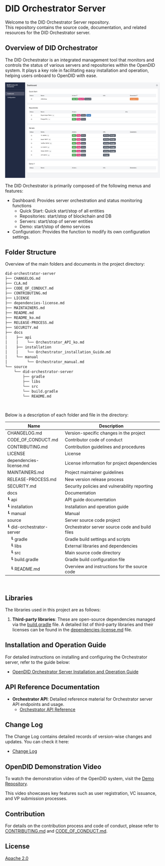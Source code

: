 DID Orchestrator Server
==

Welcome to the DID Orchestrator Server repository. <br>
This repository contains the source code, documentation, and related resources for the DID Orchestrator server.

## Overview of DID Orchestrator
The DID Orchestrator is an integrated management tool that monitors and controls the status of various servers and repositories within the OpenDID system. It plays a key role in facilitating easy installation and operation, helping users onboard to OpenDID with ease.

![Overview](./docs/manual/image/dashboard.png)

The DID Orchestrator is primarily composed of the following menus and features:
- Dashboard: Provides server orchestration and status monitoring functions
  - Quick Start: Quick start/stop of all entities
  - Repositories: start/stop of blockchain and DB
  - Servers: start/stop of server entities
  - Demo: start/stop of demo services
- Configuration: Provides the function to modify its own configuration settings.

## Folder Structure
Overview of the main folders and documents in the project directory:

```
did-orchestrator-server
├── CHANGELOG.md
├── CLA.md
├── CODE_OF_CONDUCT.md
├── CONTRIBUTING.md
├── LICENSE
├── dependencies-license.md
├── MAINTAINERS.md
├── README.md
├── README_ko.md
├── RELEASE-PROCESS.md
├── SECURITY.md
├── docs
│    ├── api
│    │    └── Orchestrator_API_ko.md
│    ├── installation
│    │    └── Orchestrator_installation_Guide.md
│    └── manual
│         └── Orchestrator_manual.md
└── source
    └── did-orchestrator-server
        ├── gradle
        ├── libs
        └── src
        └── build.gradle
        └── README.md
```

<br/>

Below is a description of each folder and file in the directory:

| Name                             | Description                                     |
| -------------------------------- | ---------------------------------------------- |
| CHANGELOG.md                     | Version-specific changes in the project        |
| CODE_OF_CONDUCT.md               | Contributor code of conduct                    |
| CONTRIBUTING.md                  | Contribution guidelines and procedures         |
| LICENSE                          | License                                        |
| dependencies-license.md          | License information for project dependencies   |
| MAINTAINERS.md                   | Project maintainer guidelines                  |
| RELEASE-PROCESS.md               | New version release process                    |
| SECURITY.md                      | Security policies and vulnerability reporting  |
| docs                             | Documentation                                  |
| ┖ api                            | API guide documentation                        |
| ┖ installation                   | Installation and operation guide               |
| ┖ manual                         | Manual                                        |
| source                           | Server source code project                     |
| ┖ did-orchestrator-server        | Orchestrator server source code and build files |
| &nbsp;&nbsp;&nbsp;┖ gradle       | Gradle build settings and scripts              |
| &nbsp;&nbsp;&nbsp;┖ libs         | External libraries and dependencies            |
| &nbsp;&nbsp;&nbsp;┖ src          | Main source code directory                     |
| &nbsp;&nbsp;&nbsp;┖ build.gradle | Gradle build configuration file                |
| &nbsp;&nbsp;&nbsp;┖ README.md    | Overview and instructions for the source code  |
<br/>

## Libraries

The libraries used in this project are as follows:

1. **Third-party libraries**: These are open-source dependencies managed via the [build.gradle](source/did-orchestrator-server/build.gradle) file. A detailed list of third-party libraries and their licenses can be found in the [dependencies-license.md](dependencies-license.md) file.

## Installation and Operation Guide

For detailed instructions on installing and configuring the Orchestrator server, refer to the guide below:
- [OpenDID Orchestrator Server Installation and Operation Guide](docs/installation/OpenDID_orchestrator_InstallationAndOperation_Guide.md)

## API Reference Documentation

- **Orchestrator API**: Detailed reference material for Orchestrator server API endpoints and usage.
  - [Orchestrator API Reference](docs/api/Orchestrator_API.md)

## Change Log

The Change Log contains detailed records of version-wise changes and updates. You can check it here:
- [Change Log](./CHANGELOG.md)  

## OpenDID Demonstration Video

To watch the demonstration video of the OpenDID system, visit the [Demo Repository](https://github.com/OmniOneID/did-demo-server). <br>

This video showcases key features such as user registration, VC issuance, and VP submission processes.

## Contribution

For details on the contribution process and code of conduct, please refer to [CONTRIBUTING.md](CONTRIBUTING.md) and [CODE_OF_CONDUCT.md](CODE_OF_CONDUCT.md).

## License
[Apache 2.0](LICENSE)

